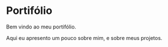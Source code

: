 # Portifólio

Bem vindo ao meu portifólio.

Aqui eu apresento um pouco sobre mim, e sobre meus projetos.
